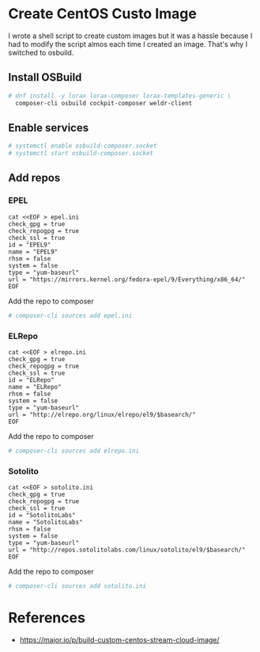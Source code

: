 # Create CentOS Custo Image

I wrote a shell script to create custom images but it was a hassle because I had to modify the script almos each time I created an image. 
That's why I switched to osbuild.

## Install OSBuild

```bash
# dnf install -y lorax lorax-composer lorax-templates-generic \
  composer-cli osbuild cockpit-composer weldr-client
```

## Enable services

```bash
# systemctl enable osbuild-composer.socket
# systemctl start osbuild-composer.socket
```

## Add repos

### EPEL

```
cat <<EOF > epel.ini
check_gpg = true
check_repogpg = true
check_ssl = true
id = "EPEL9"
name = "EPEL9"
rhsm = false
system = false
type = "yum-baseurl"
url = "https://mirrors.kernel.org/fedora-epel/9/Everything/x86_64/"
EOF
```

Add the repo to composer

```bash
# composer-cli sources add epel.ini
```

### ELRepo

```
cat <<EOF > elrepo.ini
check_gpg = true
check_repogpg = true
check_ssl = true
id = "ELRepo"
name = "ELRepo"
rhsm = false
system = false
type = "yum-baseurl"
url = "http://elrepo.org/linux/elrepo/el9/$basearch/"
EOF
```

Add the repo to composer

```bash
# composer-cli sources add elrepo.ini
```

### Sotolito

```
cat <<EOF > sotolito.ini
check_gpg = true
check_repogpg = true
check_ssl = true
id = "SotolitoLabs"
name = "SotolitoLabs"
rhsm = false
system = false
type = "yum-baseurl"
url = "http://repos.sotolitolabs.com/linux/sotolito/el9/$basearch/"
EOF
```

Add the repo to composer

```bash
# composer-cli sources add sotolito.ini
```


# References

* https://major.io/p/build-custom-centos-stream-cloud-image/
